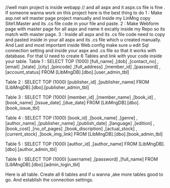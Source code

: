 //well main project is inside webapp
// and all aspx and it aspx.cs file is fine .
If someone wanna work on this project here is the best thing to do 
1 : Make asp.net wit master page project manually and inside my LinMng copy Site1.Master and its .cs file code in your file and paste.
2 : Make Webform page with master page for all aspx and name it excatly inside my Repo so its match with master page.
3 : Inside all aspx and its .cs file code need to copy and pasted inside in your all aspx and its .cs file which u created manually.
And Last and most important inside Web.config make sure u edit Sql connection setting and inside your aspx and .cs file so that it works with database.
For that U need to create 6 Tables and link with your code inside your table.
Table 1 :
SELECT TOP (1000) [full_name]
      ,[dob]
      ,[contact_no]
      ,[email]
      ,[state]
      ,[city]
      ,[pincode]
      ,[full_address]
      ,[member_id]
      ,[password]
      ,[account_status]
  FROM [LibMngDB].[dbo].[user_admin_tbl]

Table 2 :
SELECT TOP (1000) [publisher_id]
      ,[publisher_name]
  FROM [LibMngDB].[dbo].[publisher_admin_tbl]

Table 3 :
SELECT TOP (1000) [member_id]
      ,[member_name]
      ,[book_id]
      ,[book_name]
      ,[issue_date]
      ,[due_date]
  FROM [LibMngDB].[dbo].[book_issue_tbl]

Table 4 : 
SELECT TOP (1000) [book_id]
      ,[book_name]
      ,[genre]
      ,[author_name]
      ,[publisher_name]
      ,[publish_date]
      ,[language]
      ,[edition]
      ,[book_cost]
      ,[no_of_pages]
      ,[book_discription]
      ,[actual_stock]
      ,[current_stock]
      ,[book_img_link]
  FROM [LibMngDB].[dbo].[book_admin_tbl]

Table 5 :
SELECT TOP (1000) [author_id]
      ,[author_name]
  FROM [LibMngDB].[dbo].[author_admin_tbl]

Table 6 :
SELECT TOP (1000) [username]
      ,[password]
      ,[full_name]
  FROM [LibMngDB].[dbo].[admin_login_tbl]

Here is all table.
Create all 6 tables and if u wanna ,ake more tables good to go.
And establish the connection settings.
